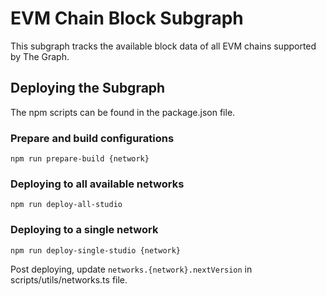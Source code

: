 # EVM Chain Block Subgraph

This subgraph tracks the available block data of all EVM chains supported by The Graph.

## Deploying the Subgraph

The npm scripts can be found in the package.json file. 

### Prepare and build configurations
```
npm run prepare-build {network}
```

### Deploying to all available networks
```
npm run deploy-all-studio
```

### Deploying to a single network
```
npm run deploy-single-studio {network}
```
Post deploying, update `networks.{network}.nextVersion` in scripts/utils/networks.ts file.
